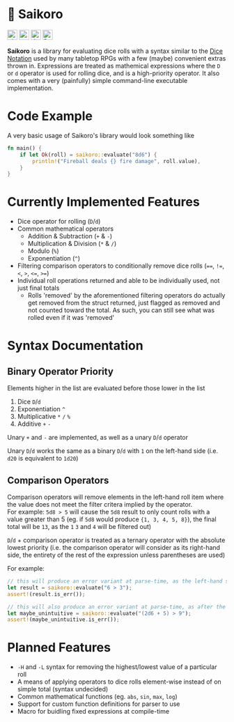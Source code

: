 # 🎲 Saikoro
[<img alt="github" src="https://img.shields.io/badge/jolkert%2Fsaikoro-babbf1?style=for-the-badge&logo=github&label=github&logoColor=D9E0EE&labelColor=292c3c" height=23>](https://github.com/jolkert/saikoro)
[<img alt="crates.io" src="https://img.shields.io/crates/v/saikoro?style=for-the-badge&logo=rust&logoColor=D9E0EE&labelColor=292c3c&color=ef9f76" height=23>](https://crates.io/crates/saikoro)
[<img alt="docs.rs" src="https://img.shields.io/badge/saikoro-e5c890?style=for-the-badge&logo=docs.rs&logoColor=D9E0EE&label=docs.rs&labelColor=292c3c" height=23>](https://docs.rs/saikoro/latest/saikoro)
[<img alt="Static Badge" src="https://img.shields.io/badge/jolkland-a4baeb?style=for-the-badge&logo=discord&logoColor=D9E0EE&label=discord&labelColor=292c3c" height=23>](https://discord.gg/G3pqGwydVd)

**Saikoro** is a library for evaluating dice rolls with a syntax similar to the [Dice Notation](https://en.wikipedia.org/wiki/Dice_notation)
used by many tabletop RPGs with a few (maybe) convenient extras thrown in. Expressions are treated as mathemical expressions
where the `D` or `d` operator is used for rolling dice, and is a high-priority operator. It also comes with a very (painfully) simple 
command-line executable implementation.

# Code Example
A very basic usage of Saikoro's library would look something like
```rust
fn main() {
    if let Ok(roll) = saikoro::evaluate("8d6") {
        println!("Fireball deals {} fire damage", roll.value),
    }
}
```

# Currently Implemented Features
- Dice operator for rolling (`D`/`d`)
- Common mathematical operators
  - Addition & Subtraction (`+` & `-`)
  - Multiplication & Division (`*` & `/`)
  - Modulo (`%`)
  - Exponentiation (`^`)
- Filtering comparison operators to conditionally remove dice rolls (`==`, `!=`, `<`, `>`, `<=`, `>=`)
- Individual roll operations returned and able to be individually used, not just final totals
  - Rolls 'removed' by the aforementioned filtering operators do actually get removed from the struct returned, just flagged as removed
  and not counted toward the total. As such, you can still see what was rolled even if it was 'removed'

# Syntax Documentation
## Binary Operator Priority
Elements higher in the list are evaluated before those lower in the list
 1. Dice `D`/`d`
 3. Exponentiation `^`
 4. Multiplicative `*` `/` `%`
 5. Additive `+` `-`

Unary `+` and `-` are implemented, as well as a unary `D`/`d` operator 

Unary `D`/`d` works the same as a binary `D`/`d` with `1` on the left-hand side (i.e. `d20` is equivalent to `1d20`)

## Comparison Operators
Comparison operators will remove elements in the left-hand roll item where the value does not meet the filter critera implied by the operator.  
For example: `5d8 > 5` will cause the `5d8` result to only count rolls with a value greater than 5
(eg. if `5d8` would produce `{1, 3, 4, 5, 8}`), the final total will be `13`, as the `1` `3` and `4` will be filtered out)

`D`/`d` + comparison operator is treated as a ternary operator with the absolute lowest priority (i.e. the comparison operator will
consider as its right-hand side, the entirety of the rest of the expression unless parentheses are used)

For example:
```rust
// this will produce an error variant at parse-time, as the left-hand side is a constant 6
let result = saikoro::evaluate("6 > 3");
assert!(result.is_err());

// this will also produce an error variant at parse-time, as after the addition, the `2d6` is a value, not a roll expression
let maybe_unintuitive = saikoro::evaluate("(2d6 + 5) > 9");
assert!(maybe_unintuitive.is_err());
```

# Planned Features
- `-H` and `-L` syntax for removing the highest/lowest value of a particular roll
- A means of applying operators to dice rolls element-wise instead of on simple total (syntax undecided)
- Common mathematical functions (eg. `abs`, `sin`, `max`, `log`)
- Support for custom function definitions for parser to use
- Macro for buidling fixed expressions at compile-time
